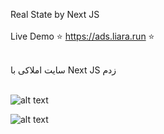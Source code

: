 Real State by Next JS
<br>
</br>
Live Demo ⭐ https://ads.liara.run ⭐
<br>
</br>


سایت املاکی با Next JS زدم
<br>
</br>

![alt text](https://github.com/mohammadbaghani/ads/blob/master/public/kharid-melk.png)

![alt text](https://github.com/mohammadbaghani/ads/blob/master/public/amlaki.png)

